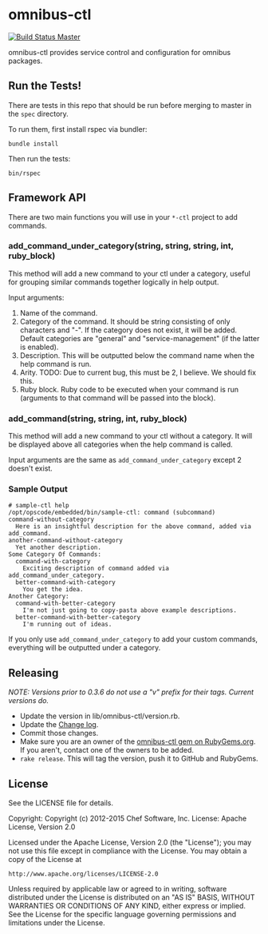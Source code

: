# omnibus-ctl

[![Build Status Master](https://travis-ci.org/chef/omnibus-ctl.svg?branch=master)](https://travis-ci.org/chef/omnibus-ctl)

omnibus-ctl provides service control and configuration for omnibus packages.

## Run the Tests!

There are tests in this repo that should be run before merging to master in the `spec` directory.

To run them, first install rspec via bundler:

```
bundle install
```

Then run the tests:

```
bin/rspec
```

## Framework API

There are two main functions you will use in your `*-ctl` project to add commands.

### add_command_under_category(string, string, string, int, ruby_block)

This method will add a new command to your ctl under a category, useful for grouping similar commands together logically in help output.

Input arguments:

1. Name of the command.
2. Category of the command. It should be string consisting of only characters and "-". If the category does not exist, it will be added. Default categories are "general" and "service-management" (if the latter is enabled).
3. Description. This will be outputted below the command name when the help command is run.
4. Arity. TODO: Due to current bug, this must be 2, I believe. We should fix this.
5. Ruby block. Ruby code to be executed when your command is run (arguments to that command will be passed into the block).

### add_command(string, string, int, ruby_block)

This method will add a new command to your ctl without a category. It will be displayed above all categories when the help command is called.

Input arguments are the same as `add_command_under_category` except 2 doesn't exist.

### Sample Output

```
# sample-ctl help
/opt/opscode/embedded/bin/sample-ctl: command (subcommand)
command-without-category
  Here is an insightful description for the above command, added via add_command.
another-command-without-category
  Yet another description.
Some Category Of Commands:
  command-with-category
    Exciting description of command added via add_command_under_category.
  better-command-with-category
    You get the idea.
Another Category:
  command-with-better-category
    I'm not just going to copy-pasta above example descriptions.
  better-command-with-better-category
    I'm running out of ideas.
```

If you only use `add_command_under_category` to add your custom commands, everything will be outputted under a category.

## Releasing

*NOTE: Versions prior to 0.3.6 do not use a "v" prefix for their tags. Current
versions do.*

* Update the version in lib/omnibus-ctl/version.rb.
* Update the [Change log](CHANGELOG.md).
* Commit those changes.
* Make sure you are an owner of the
  [omnibus-ctl gem on RubyGems.org](https://rubygems.org/gems/omnibus-ctl). If
  you aren't, contact one of the owners to be added.
* `rake release`. This will tag the version, push it to GitHub and RubyGems.

## License

See the LICENSE file for details.

Copyright: Copyright (c) 2012-2015 Chef Software, Inc.
License: Apache License, Version 2.0

Licensed under the Apache License, Version 2.0 (the "License");
you may not use this file except in compliance with the License.
You may obtain a copy of the License at

    http://www.apache.org/licenses/LICENSE-2.0

Unless required by applicable law or agreed to in writing, software
distributed under the License is distributed on an "AS IS" BASIS,
WITHOUT WARRANTIES OR CONDITIONS OF ANY KIND, either express or implied.
See the License for the specific language governing permissions and
limitations under the License.
